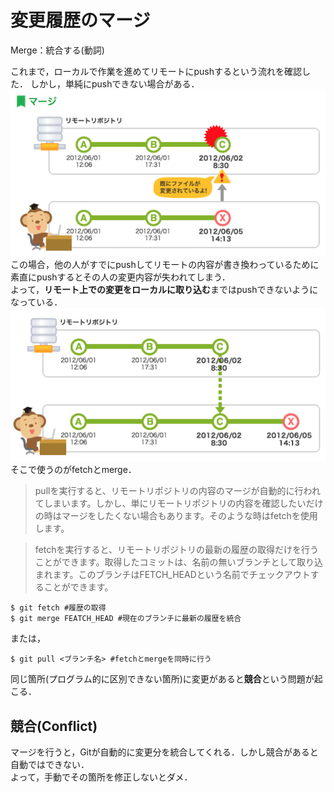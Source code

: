 # 変更履歴のマージ
Merge：統合する(動詞)

これまで，ローカルで作業を進めてリモートにpushするという流れを確認した．
しかし，単純にpushできない場合がある．<br>
![60% center](./img/merge1.png)
<br>
この場合，他の人がすでにpushしてリモートの内容が書き換わっているために素直にpushするとその人の変更内容が失われてしまう．<br>
よって，**リモート上での変更をローカルに取り込む**まではpushできないようになっている．<br>
![60% center](./img/merge0.png)
<br>
そこで使うのがfetchとmerge．
> pullを実行すると、リモートリポジトリの内容のマージが自動的に行われてしまいます。しかし、単にリモートリポジトリの内容を確認したいだけの時はマージをしたくない場合もあります。そのような時はfetchを使用します。

> fetchを実行すると、リモートリポジトリの最新の履歴の取得だけを行うことができます。取得したコミットは、名前の無いブランチとして取り込まれます。このブランチはFETCH_HEADという名前でチェックアウトすることができます。
```
$ git fetch #履歴の取得
$ git merge FEATCH_HEAD #現在のブランチに最新の履歴を統合
```
または，
```
$ git pull <ブランチ名> #fetchとmergeを同時に行う
```

同じ箇所(プログラム的に区別できない箇所)に変更があると**競合**という問題が起こる．


## 競合(Conflict)
マージを行うと，Gitが自動的に変更分を統合してくれる．しかし競合があると自動ではできない．<br>
よって，手動でその箇所を修正しないとダメ．
